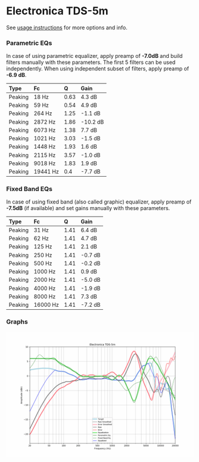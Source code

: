 # Electronica TDS-5m
See [usage instructions](https://github.com/jaakkopasanen/AutoEq#usage) for more options and info.

### Parametric EQs
In case of using parametric equalizer, apply preamp of **-7.0dB** and build filters manually
with these parameters. The first 5 filters can be used independently.
When using independent subset of filters, apply preamp of **-6.9 dB**.

| Type    | Fc       |    Q | Gain     |
|:--------|:---------|:-----|:---------|
| Peaking | 18 Hz    | 0.63 | 4.3 dB   |
| Peaking | 59 Hz    | 0.54 | 4.9 dB   |
| Peaking | 264 Hz   | 1.25 | -1.1 dB  |
| Peaking | 2872 Hz  | 1.86 | -10.2 dB |
| Peaking | 6073 Hz  | 1.38 | 7.7 dB   |
| Peaking | 1021 Hz  | 3.03 | -1.5 dB  |
| Peaking | 1448 Hz  | 1.93 | 1.6 dB   |
| Peaking | 2115 Hz  | 3.57 | -1.0 dB  |
| Peaking | 9018 Hz  | 1.83 | 1.9 dB   |
| Peaking | 19441 Hz | 0.4  | -7.7 dB  |

### Fixed Band EQs
In case of using fixed band (also called graphic) equalizer, apply preamp of **-7.5dB**
(if available) and set gains manually with these parameters.

| Type    | Fc       |    Q | Gain    |
|:--------|:---------|:-----|:--------|
| Peaking | 31 Hz    | 1.41 | 6.4 dB  |
| Peaking | 62 Hz    | 1.41 | 4.7 dB  |
| Peaking | 125 Hz   | 1.41 | 2.1 dB  |
| Peaking | 250 Hz   | 1.41 | -0.7 dB |
| Peaking | 500 Hz   | 1.41 | -0.2 dB |
| Peaking | 1000 Hz  | 1.41 | 0.9 dB  |
| Peaking | 2000 Hz  | 1.41 | -5.0 dB |
| Peaking | 4000 Hz  | 1.41 | -1.9 dB |
| Peaking | 8000 Hz  | 1.41 | 7.3 dB  |
| Peaking | 16000 Hz | 1.41 | -7.2 dB |

### Graphs
![](./Electronica%20TDS-5m.png)
